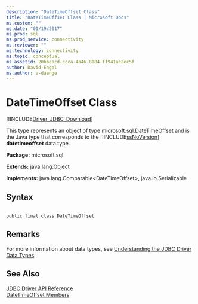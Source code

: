 ```yaml
---
description: "DateTimeOffset Class"
title: "DateTimeOffset Class | Microsoft Docs"
ms.custom: ""
ms.date: "01/19/2017"
ms.prod: sql
ms.prod_service: connectivity
ms.reviewer: ""
ms.technology: connectivity
ms.topic: conceptual
ms.assetid: 20bbeacd-ccca-4a46-8184-ff941ae2ec5f
author: David-Engel
ms.author: v-daenge
---
```

# DateTimeOffset Class
[!INCLUDE[Driver_JDBC_Download](../../../includes/driver_jdbc_download.md)]

  This type represents an object of type microsoft.sql.DateTimeOffset and is the Java type that corresponds to the [!INCLUDE[ssNoVersion](../../../includes/ssnoversion-md.md)] **datetimeoffset** data type.  
  
 **Package:** microsoft.sql  
  
 **Extends:** java.lang.Object  
  
 **Implements:** java.lang.Comparable\<DateTimeOffset>, java.io.Serializable  
  
## Syntax  
  
```  
  
public final class DateTimeOffset  
```  
  
## Remarks  
 For more information about data types, see [Understanding the JDBC Driver Data Types](../../../connect/jdbc/understanding-the-jdbc-driver-data-types.md).  
  
## See Also  
 [JDBC Driver API Reference](../../../connect/jdbc/reference/jdbc-driver-api-reference.md)   
 [DateTimeOffset Members](../../../connect/jdbc/reference/datetimeoffset-members.md)  
  
  

